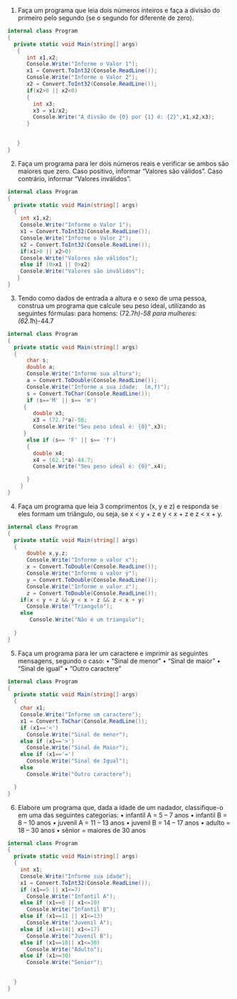 
1. Faça um programa que leia dois números
inteiros e faça a divisão do primeiro pelo
segundo (se o segundo for diferente de
zero).
```cs
internal class Program
{
  private static void Main(string[] args)
   {
      int x1,x2;
      Console.Write("Informe o Valor 1");
      x1 = Convert.ToInt32(Console.ReadLine());
      Console.Write("Informe o Valor 2");
      x2 = Convert.ToInt32(Console.ReadLine());
      if(x2>0 || x2<0)
      {
        int x3;
        x3 = x1/x2;
        Console.Write("A divsão de {0} por {1} é: {2}",x1,x2,x3);
      }
    

   }
}
```
2. Faça um programa para ler dois números
reais e verificar se ambos são maiores que
zero. Caso positivo, informar “Valores são
válidos”. Caso contrário, informar “Valores
inválidos”.

```cs
internal class Program
{
  private static void Main(string[] args)
  {
    int x1,x2;
    Console.Write("Informe o Valor 1");
    x1 = Convert.ToInt32(Console.ReadLine());
    Console.Write("Informe o Valor 2");
    x2 = Convert.ToInt32(Console.ReadLine());
    if(x1>0 || x2>0)
    Console.Write("Valores são válidos");
    else if (0>x1 || 0>x2)
    Console.Write("Valores são inválidos");
   }
}
```
3. Tendo como dados de entrada a altura e o
sexo de uma pessoa, construa um
programa que calcule seu peso ideal,
utilizando as seguintes fórmulas:
para homens: (72.7*h)-58
para mulheres: (62.1*h)-44.7

```cs
internal class Program
{
  private static void Main(string[] args)
  {
      char s;
      double a;
      Console.Write("Informe sua altura");
      a = Convert.ToDouble(Console.ReadLine());
      Console.Write("Informe a sua idade:  (m,f)");
      s = Convert.ToChar(Console.ReadLine());
      if (s=='M' || s== 'm')
     {
        double x3;
        x3 = (72.7*a)-58;
        Console.Write("Seu peso ideal é: {0}",x3);
     }
      else if (s== 'F' || s== 'f')
      {
        double x4;
        x4 = (62.1*a)-44.7;
        Console.Write("Seu peso ideal é: {0}",x4);

      }
    }
}
```
4. Faça um programa que leia 3 comprimentos
(x, y e z) e responda se eles formam um
triângulo, ou seja, se
x < y + z e y < x + z e z < x + y.

```cs
internal class Program
{
  private static void Main(string[] args)
  {
      double x,y,z;
      Console.Write("Informe o valor x");
      x = Convert.ToDouble(Console.ReadLine());
      Console.Write("Informe o valor y");
      y = Convert.ToDouble(Console.ReadLine());
      Console.Write("Informe o valor z");
      z = Convert.ToDouble(Console.ReadLine());
    if(x < y + z && y < x + z && z < x + y)
      Console.Write("Triangulo");
    else
       Console.Write("Não é um triangulo");
      
  }
}
```
5. Faça um programa para ler um caractere e
imprimir as seguintes mensagens, segundo o
caso:
• “Sinal de menor”
• “Sinal de maior”
• “Sinal de igual”
• “Outro caractere”

```cs
internal class Program
{
  private static void Main(string[] args)
  {
    char x1;
    Console.Write("Informe um caractere");
    x1 = Convert.ToChar(Console.ReadLine());
    if (x1=='<')
      Console.Write("Sinal de menor");
    else if (x1=='>')
      Console.Write("Sinal de Maior");
    else if (x1=='=')
      Console.Write("Sinal de Igual");
    else 
      Console.Write("Outro caractere");

  }
}
```
6. Elabore um programa que, dada a idade
de um nadador, classifique-o em uma
das seguintes categorias:
• infantil A = 5 – 7 anos
• infantil B = 8 – 10 anos
• juvenil A = 11 – 13 anos
• juvenil B = 14 – 17 anos
• adulto = 18 – 30 anos
• sênior = maiores de 30 anos

```cs
internal class Program
{
  private static void Main(string[] args)
  {
    int x1;
    Console.Write("Informe sua idade");
    x1 = Convert.ToInt32(Console.ReadLine());
    if (x1==5 || x1<=7)
      Console.Write("Infantil A");
    else if (x1==8 || x1<=10)
      Console.Write("Infantil B");
    else if (x1==11 || x1<=13)
      Console.Write("Juvenil A");
    else if (x1==14|| x1<=17)
      Console.Write("Juvenil B");
    else if (x1==18|| x1<=30)
      Console.Write("Adulto");
    else if (x1>=30)
      Console.Write("Senior");

    
  }
}
```

